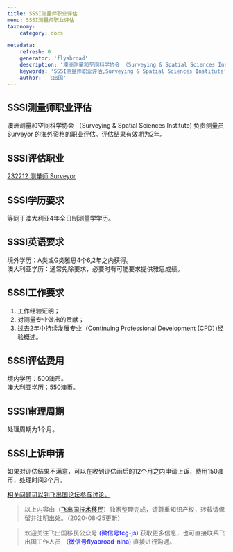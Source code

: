 ```yaml
---
title: SSSI测量师职业评估
menu: SSSI测量师职业评估
taxonomy:
    category: docs

metadata:
    refresh: 0
    generator: 'flyabroad'
    description: '澳洲测量和空间科学协会 （Surveying & Spatial Sciences Institute) 负责测量员 Surveyor 的海外资格的职业评估。评估结果有效期为2年。'
    keywords: 'SSSI测量师职业评估,Surveying & Spatial Sciences Institute'
    author: '飞出国'
---
```


## SSSI测量师职业评估 ##

澳洲测量和空间科学协会 （Surveying & Spatial Sciences Institute) 负责测量员 Surveyor 的海外资格的职业评估。评估结果有效期为2年。

## SSSI评估职业 ##

[232212	测量师	Surveyor](http://anzsco.cgvisa.com/232212)

## SSSI学历要求 ##

等同于澳大利亚4年全日制测量学学历。

## SSSI英语要求 ##

境外学历：A类或G类雅思4个6,2年之内获得。  
澳大利亚学历：通常免除要求，必要时有可能要求提供雅思成绩。

## SSSI工作要求 ##

1. 工作经验证明；
2. 对测量专业做出的贡献；
3. 过去2年中持续发展专业（Continuing Professional Development (CPD）)经验概述。

## SSSI评估费用 ##

境内学历：500澳币。  
澳大利亚学历：550澳币。

## SSSI审理周期 ##

处理周期为1个月。

## SSSI上诉申请 ##

如果对评估结果不满意，可以在收到评估函后的12个月之内申请上诉，费用150澳币，处理时间3个月。

[相关问题可以到飞出国论坛参与讨论。](http://bbs.fcgvisa.com/c/ass?target=_blank)

> 以上内容由（[飞出国技术移民](http://js.flyabroad.com.hk)）独家整理完成，请尊重知识产权，转载请保留并注明出处。（2020-08-25更新）

> 欢迎关注飞出国移民公众号 <font color=Blue>(微信号fcg-js)</font> 获取更多信息，也可直接联系飞出国工作人员 <font color=Blue>（微信号flyabroad-nina)</font> 直接进行沟通。